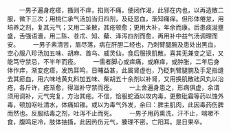 <!-- { "loadSidebar": true } -->
　　一男子遍身疙瘩，搔则不痒，掐则不痛，便闭作渴，此邪在内也，以再造散二服，微下三次；用桃仁承气汤加当归四剂，及砭恶血，渐知痛痒。但形体倦怠，用培养之剂，复其元气；又用二圣散，其疮顿愈；更用大补，年余而康。后患痰涎壅盛，舌强语濇，用二陈、苍朮、知、蘗、泽泻四剂而愈，再用补中益气汤调理而安。
　　一男子素清苦，眉尽落，病在肝胆二经也，乃刺臂腿腕及患处出黑血，空心服八珍汤加五味、胡麻、首乌、威灵仙，食后服换肌散。喜其无兼变之证，又能笃守禁忌，不半年而痊。
　　一儒者脚心或痒痛，或麻痒，或肿胀，二年后身体作痒，渐变疙瘩，发热耳鸣，日晡益甚，此属肾虚也，乃砭刺臂腿腕及手足指缝去其瘀血，用六味地黄丸料加五味、柴胡五十余剂以补肾，又用换肌散祛风丸以治疮，各斤许，疮渐愈，得滋补守禁而痊。
　　一上舍遍身患之，形病俱虚，余谓须用调补，元气完复，方治其疮。不信，恰服蛇酒以攻内毒，更敷砒霜等药以蚀外毒，顿加呕吐清水，体痛如锥。或以为毒气外发，余曰：脾主肌肉，此因毒药伤脾而然也。反服祛毒之剂，吐泻不止而死。
　　一男子用药熏洗，汗不止，喘嗽不食，腹鸣足冷，肢体抽搐，此因热伤元气，腠理不密，亡阳耳。是日果卒。
